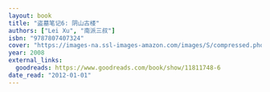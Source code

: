 ```yaml
---
layout: book
title: "盗墓笔记6: 阴山古楼"
authors: ["Lei Xu", "南派三叔"]
isbn: "9787807407324"
cover: "https://images-na.ssl-images-amazon.com/images/S/compressed.photo.goodreads.com/books/1473745985i/11811748.jpg"
year: 2008
external_links:
  goodreads: https://www.goodreads.com/book/show/11811748-6
date_read: "2012-01-01"
---
```

